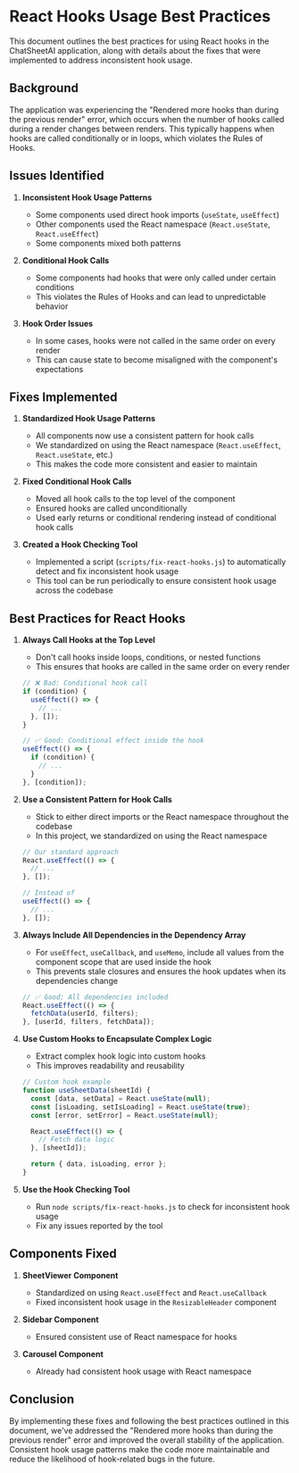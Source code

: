 # React Hooks Usage Best Practices

This document outlines the best practices for using React hooks in the ChatSheetAI application, along with details about the fixes that were implemented to address inconsistent hook usage.

## Background

The application was experiencing the "Rendered more hooks than during the previous render" error, which occurs when the number of hooks called during a render changes between renders. This typically happens when hooks are called conditionally or in loops, which violates the Rules of Hooks.

## Issues Identified

1. **Inconsistent Hook Usage Patterns**

   - Some components used direct hook imports (`useState`, `useEffect`)
   - Other components used the React namespace (`React.useState`, `React.useEffect`)
   - Some components mixed both patterns

2. **Conditional Hook Calls**

   - Some components had hooks that were only called under certain conditions
   - This violates the Rules of Hooks and can lead to unpredictable behavior

3. **Hook Order Issues**
   - In some cases, hooks were not called in the same order on every render
   - This can cause state to become misaligned with the component's expectations

## Fixes Implemented

1. **Standardized Hook Usage Patterns**

   - All components now use a consistent pattern for hook calls
   - We standardized on using the React namespace (`React.useEffect`, `React.useState`, etc.)
   - This makes the code more consistent and easier to maintain

2. **Fixed Conditional Hook Calls**

   - Moved all hook calls to the top level of the component
   - Ensured hooks are called unconditionally
   - Used early returns or conditional rendering instead of conditional hook calls

3. **Created a Hook Checking Tool**
   - Implemented a script (`scripts/fix-react-hooks.js`) to automatically detect and fix inconsistent hook usage
   - This tool can be run periodically to ensure consistent hook usage across the codebase

## Best Practices for React Hooks

1. **Always Call Hooks at the Top Level**

   - Don't call hooks inside loops, conditions, or nested functions
   - This ensures that hooks are called in the same order on every render

   ```jsx
   // ❌ Bad: Conditional hook call
   if (condition) {
     useEffect(() => {
       // ...
     }, []);
   }

   // ✅ Good: Conditional effect inside the hook
   useEffect(() => {
     if (condition) {
       // ...
     }
   }, [condition]);
   ```

2. **Use a Consistent Pattern for Hook Calls**

   - Stick to either direct imports or the React namespace throughout the codebase
   - In this project, we standardized on using the React namespace

   ```jsx
   // Our standard approach
   React.useEffect(() => {
     // ...
   }, []);

   // Instead of
   useEffect(() => {
     // ...
   }, []);
   ```

3. **Always Include All Dependencies in the Dependency Array**

   - For `useEffect`, `useCallback`, and `useMemo`, include all values from the component scope that are used inside the hook
   - This prevents stale closures and ensures the hook updates when its dependencies change

   ```jsx
   // ✅ Good: All dependencies included
   React.useEffect(() => {
     fetchData(userId, filters);
   }, [userId, filters, fetchData]);
   ```

4. **Use Custom Hooks to Encapsulate Complex Logic**

   - Extract complex hook logic into custom hooks
   - This improves readability and reusability

   ```jsx
   // Custom hook example
   function useSheetData(sheetId) {
     const [data, setData] = React.useState(null);
     const [isLoading, setIsLoading] = React.useState(true);
     const [error, setError] = React.useState(null);

     React.useEffect(() => {
       // Fetch data logic
     }, [sheetId]);

     return { data, isLoading, error };
   }
   ```

5. **Use the Hook Checking Tool**
   - Run `node scripts/fix-react-hooks.js` to check for inconsistent hook usage
   - Fix any issues reported by the tool

## Components Fixed

1. **SheetViewer Component**

   - Standardized on using `React.useEffect` and `React.useCallback`
   - Fixed inconsistent hook usage in the `ResizableHeader` component

2. **Sidebar Component**

   - Ensured consistent use of React namespace for hooks

3. **Carousel Component**
   - Already had consistent hook usage with React namespace

## Conclusion

By implementing these fixes and following the best practices outlined in this document, we've addressed the "Rendered more hooks than during the previous render" error and improved the overall stability of the application. Consistent hook usage patterns make the code more maintainable and reduce the likelihood of hook-related bugs in the future.
